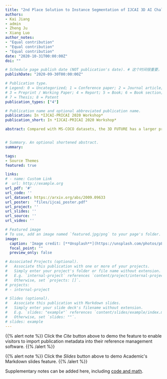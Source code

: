 ```yaml
---
title: "2nd Place Solution to Instance Segmentation of IJCAI 3D AI Challenge 2020"
authors:
- Kai Jiang
- admin
- Zheng Ju
- Xiang Luo
author_notes:
- "Equal contribution"
- "Equal contribution"
- "Equal contribution"
date: "2020-10-31T00:00:00Z"
doi: ""

# Schedule page publish date (NOT publication's date). # 这个时间很重要，必须要写，且不可以迟于上面的时间
publishDate: "2020-09-30T00:00:00Z"

# Publication type.
# Legend: 0 = Uncategorized; 1 = Conference paper; 2 = Journal article;
# 3 = Preprint / Working Paper; 4 = Report; 5 = Book; 6 = Book section;
# 7 = Thesis; 8 = Patent
publication_types: ["4"]

# Publication name and optional abbreviated publication name.
publication: In *IJCAI-PRICAI 2020 Workshop*
publication_short: In *IJCAI-PRICAI 2020 Workshop*

abstract: Compared with MS-COCO datasets, the 3D FUTURE has a larger proportion of large objects which area is greater than 96×96 pixels. As getting fine boundaries is vitally important for large object segmentation, Mask R-CNN with PointRend is selected as the base segmentation framework to output high-quality object boundaries. Besides, a better engine that integrates ResNeSt, FPN and DCNv2 and a range of effective tricks that including multi-scale training and test time augmentation are applied to improve segmentation performance. Our best performance is an ensemble of four models, three PointRend-based models and SOLOv2, which won the 2nd place in IJCAI-PRICAI 3D AI Challenge 2020: Instance Segmentation.


# Summary. An optional shortened abstract.
summary: 

tags:
- Source Themes
featured: true

links:
# - name: Custom Link
#  url: http://example.org
url_pdf: '#'
url_code: ''
url_dataset: https://arxiv.org/abs/2009.09633
url_poster:  "files/ijcai_poster.pdf"
url_project: ''
url_slides: ''
url_source: ''
url_video: ''

# Featured image
# To use, add an image named `featured.jpg/png` to your page's folder. 
image:
  caption: 'Image credit: [**Unsplash**](https://unsplash.com/photos/pLCdAaMFLTE)'
  focal_point: ""
  preview_only: false

# Associated Projects (optional).
#   Associate this publication with one or more of your projects.
#   Simply enter your project's folder or file name without extension.
#   E.g. `internal-project` references `content/project/internal-project/index.md`.
#   Otherwise, set `projects: []`.
# projects:
# - internal-project

# Slides (optional).
#   Associate this publication with Markdown slides.
#   Simply enter your slide deck's filename without extension.
#   E.g. `slides: "example"` references `content/slides/example/index.md`.
#   Otherwise, set `slides: ""`.
# slides: example
---
```


{{% alert note %}}
Click the *Cite* button above to demo the feature to enable visitors to import publication metadata into their reference management software.
{{% /alert %}}

{{% alert note %}}
Click the *Slides* button above to demo Academic's Markdown slides feature.
{{% /alert %}}

Supplementary notes can be added here, including [code and math](https://sourcethemes.com/academic/docs/writing-markdown-latex/).

